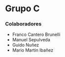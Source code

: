 # Grupo C

### Colaboradores

- Franco Cantero Brunelli
- Manuel Sepulveda 
- Guido Nuñez
- Mario Martin Ibañez 

